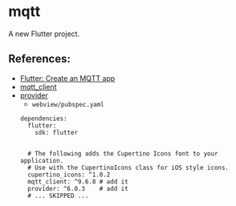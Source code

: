 # mqtt

A new Flutter project.

## References:
* [Flutter: Create an MQTT app](https://www.youtube.com/watch?v=9d8s3zFTPCM)
* [mqtt_client](https://pub.dev/packages/mqtt_client)
* [provider](https://pub.dev/packages/provider)
  * `webview/pubspec.yaml`
  ```
  dependencies:
    flutter:
      sdk: flutter


    # The following adds the Cupertino Icons font to your application.
    # Use with the CupertinoIcons class for iOS style icons.
    cupertino_icons: ^1.0.2
    mqtt_client: ^9.6.8 # add it
    provider: ^6.0.3    # add it
    # ... SKIPPED ...
  ```
